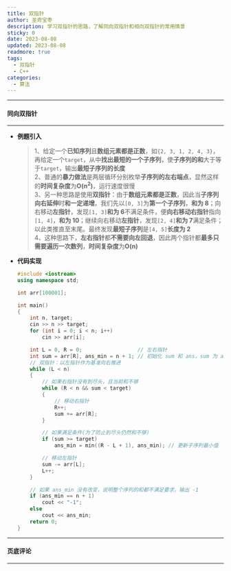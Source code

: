 ```yaml
---
title: 双指针
author: 圣奇宝枣
description: 学习双指针的思路，了解同向双指针和相向双指针的常用情景
sticky: 0
date: 2023-08-08
updated: 2023-08-08
readmore: true
tags:
  - 双指针
  - C++
categories:
  - 算法
---
```


---

#### **同向双指针**

---

- **例题引入**

  > 1、给定一个**已知序列**且**数组元素都是正数**，如`{2, 3, 1, 2, 4, 3}`，再给定一个`target`，从中**找出最短的一个子序列**，使**子序列的和**大于等于`target`，输出**最短子序列的长度**  
  > 2、普通的**暴力做法**是两层循环分别枚举**子序列的左右端点**，显然这样的**时间复杂度**为**O(n<sup>2</sup>)**，运行速度很慢  
  > 3、另一种思路是使用**双指针**：由于**数组元素都是正数**，因此当**子序列向右延伸**时**和一定递增**。我们先以`[0, 3]`为**第一个子序列**，**和为 8**；向右移动**左指针**，发现`[1, 3]`**和为 6**不满足条件，便**向右移动右指针**指向`[1, 4]`，**和为 10**；继续向右移动**左指针**，发现`[2, 4]`**和为 7**满足条件；以此类推直至末尾。最终发现**最短子序列**是`[4, 5]`**长度为 2**  
  > 4、这种思路下，**左右指针**都**不需要向左回退**，因此两个指针都**最多只需要遍历一次数列**，**时间复杂度**为**O(n)**

<!-- more -->

- **代码实现**

  ```cpp
  #include <iostream>
  using namespace std;

  int arr[100001];

  int main()
  {
      int n, target;
      cin >> n >> target;
      for (int i = 0; i < n; i++)
          cin >> arr[i];

      int L = 0, R = 0;                  // 左右指针
      int sum = arr[R], ans_min = n + 1; // 初始化 sum 和 ans，sum 为 arr[R] 的值，ans_min 为整个序列的长度 +1
      // 双指针：以左指针作为基准向右推进
      while (L < n)
      {
          // 如果右指针没有到尽头，且当前和不够
          while (R < n && sum < target)
          {
              // 移动右指针
              R++;
              sum += arr[R];
          }

          // 如果满足条件(为了防止到尽头仍然和不够)
          if (sum >= target)
              ans_min = min((R - L + 1), ans_min); // 更新子序列最小值

          // 移动左指针
          sum -= arr[L];
          L++;
      }

      // 如果 ans_min 没有改变，说明整个序列的和都不满足要求，输出 -1
      if (ans_min == n + 1)
          cout << "-1";
      else
          cout << ans_min;
      return 0;
  }
  ```

---

#### **页底评论**

---
